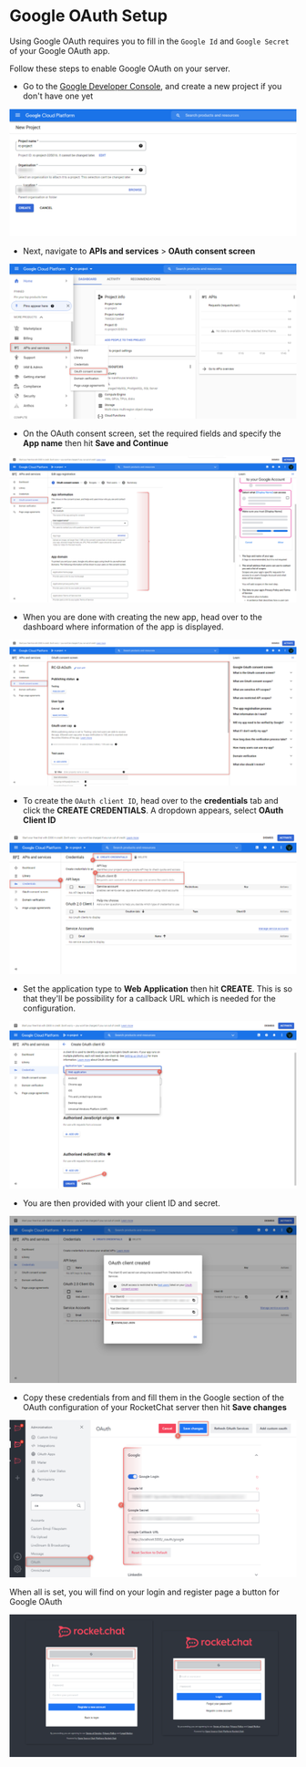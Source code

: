 # Google OAuth Setup

Using Google OAuth requires you to fill in the `Google Id` and `Google Secret` of your Google OAuth app.

Follow these steps to enable Google OAuth on your server.&#x20;

* Go to the [Google Developer Console](https://console.developers.google.com), and create a new project if you don't have one yet

![](<../../../../.gitbook/assets/image (657).png>)

* Next, navigate to **APIs and services** > **OAuth consent screen**

![](<../../../../.gitbook/assets/image (691) (1).png>)

* On the OAuth consent screen, set the required fields and specify the **App name** then hit **Save and Continue**

![](<../../../../.gitbook/assets/image (640) (1).png>)

* When you are done with creating the new app, head over to the dashboard where information of the app is displayed.

![](<../../../../.gitbook/assets/image (651).png>)

* To create the `OAuth client ID`, head over to the **credentials** tab and click the **CREATE CREDENTIALS**. A dropdown appears, select **OAuth Client ID**

![](<../../../../.gitbook/assets/image (652) (1).png>)

* Set the application type to **Web Application** then hit **CREATE**. This is so that they'll be possibility for a callback URL which is needed for the configuration.

![](<../../../../.gitbook/assets/image (650).png>)

* You are then provided with your client ID and secret.

![](<../../../../.gitbook/assets/image (642).png>)

* Copy these credentials from and fill them in the Google section of the OAuth configuration of your RocketChat server then hit **Save changes**

![](<../../../../.gitbook/assets/image (666) (1).png>)

When all is set, you will find on your login and register page a button for Google OAuth

![](<../../../../.gitbook/assets/image (680).png>)
